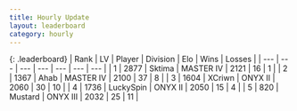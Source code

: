 ```yaml
---
title: Hourly Update
layout: leaderboard
category: hourly
---
```


{: .leaderboard}
| Rank | LV | Player | Division | Elo | Wins | Losses |
| --- | --- | --- | --- | --- | --- | --- |
| <span data-change="0">1</span> | 2877 | <span title="ID: 353063">Sktima</span> | MASTER IV | <span data-change="0">2121</span> | <span data-change="0">16</span> | <span data-change="0">1</span> |
| <span data-change="0">2</span> | 1367 | <span title="ID: 402846">Ahab</span> | MASTER IV | <span data-change="-17">2100</span> | <span data-change="0">37</span> | <span data-change="1">8</span> |
| <span data-change="7">3</span> | 1604 | <span title="ID: 448883">XCriwn</span> | ONYX II | <span data-change="81">2060</span> | <span data-change="5">30</span> | <span data-change="0">10</span> |
| <span data-change="-1">4</span> | 1736 | <span title="ID: 498412">LuckySpin</span> | ONYX II | <span data-change="0">2050</span> | <span data-change="0">15</span> | <span data-change="0">4</span> |
| <span data-change="-1">5</span> | 820 | <span title="ID: 611082">Mustard</span> | ONYX III | <span data-change="0">2032</span> | <span data-change="0">25</span> | <span data-change="0">11</span> |
